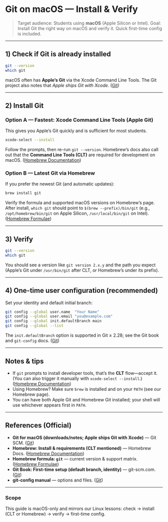 # Git on macOS — Install & Verify

> Target audience: Students using **macOS** (Apple Silicon or Intel).
> Goal: Install Git the right way on macOS and verify it. Quick first-time config is included.

---

## 1) Check if Git is already installed

```bash
git --version
which git
```

macOS often has **Apple’s Git** via the Xcode Command Line Tools. The Git project also notes that *Apple ships Git with Xcode*. ([Git][1])

---

## 2) Install Git

### Option A — Fastest: Xcode Command Line Tools (Apple Git)

This gives you Apple’s Git quickly and is sufficient for most students.

```bash
xcode-select --install
```

Follow the prompts, then re-run `git --version`. Homebrew’s docs also call out that the **Command Line Tools (CLT)** are required for development on macOS. ([Homebrew Documentation][2])

### Option B — Latest Git via Homebrew

If you prefer the newest Git (and automatic updates):

```bash
brew install git
```

Verify the formula and supported macOS versions on Homebrew’s page. After install, `which git` should point to `$(brew --prefix)/bin/git` (e.g., `/opt/homebrew/bin/git` on Apple Silicon, `/usr/local/bin/git` on Intel). ([Homebrew Formulae][3])

---

## 3) Verify

```bash
git --version
which git
```

You should see a version like `git version 2.x.y` and the path you expect (Apple’s Git under `/usr/bin/git` after CLT, or Homebrew’s under its prefix).

---

## 4) One-time user configuration (recommended)

Set your identity and default initial branch:

```bash
git config --global user.name  "Your Name"
git config --global user.email "you@example.com"
git config --global init.defaultBranch main
git config --global --list
```

The `init.defaultBranch` option is supported in Git ≥ 2.28; see the Git book and `git-config` docs. ([Git][4])

---

## Notes & tips

* If `git` prompts to install developer tools, that’s the **CLT** flow—accept it. (You can also trigger it manually with `xcode-select --install`.) ([Homebrew Documentation][2])
* Using Homebrew? Make sure `brew` is installed and on your `PATH` (see our Homebrew page).
* You can have both Apple Git and Homebrew Git installed; your shell will use whichever appears first in `PATH`.

---

## References (Official)

* **Git for macOS (downloads/notes; Apple ships Git with Xcode)** — Git SCM. ([Git][1])
* **Homebrew: Install & requirements (CLT mentioned)** — Homebrew Docs. ([Homebrew Documentation][2])
* **Homebrew formula: `git`** — current version & support matrix. ([Homebrew Formulae][3])
* **Git Book: First-time setup (default branch, identity)** — git-scm.com. ([Git][4])
* **git-config manual** — options and files. ([Git][5])

---

### Scope

This guide is macOS-only and mirrors our Linux lessons: check → install (CLT or Homebrew) → verify → first-time config.

[1]: https://git-scm.com/downloads/mac "Download for macOS"
[2]: https://docs.brew.sh/Installation "Installation — Homebrew Documentation"
[3]: https://formulae.brew.sh/formula/git "git — Homebrew Formulae"
[4]: https://git-scm.com/book/ms/v2/Getting-Started-First-Time-Git-Setup "1.6 Getting Started - First-Time Git Setup"
[5]: https://git-scm.com/docs/git-config "Git - git-config Documentation"

